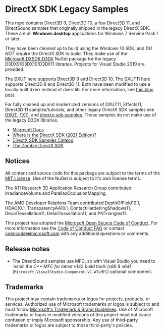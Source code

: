 # DirectX SDK Legacy Samples

This repo contains Direct3D 9, Direct3D 10, a few Direct3D 11, and DirectSound samples that originally shipped in the legacy DirectX SDK. These are all **Windows desktop** applications for Windows 7 Service Pack 1 or later.

They have been cleaned up to build using the Windows 10 SDK, and _DO NOT_ require the DirectX SDK to build. They make use of the [Microsoft.DXSDK.D3DX](https://www.nuget.org/packages/Microsoft.DXSDK.D3DX) NuGet package for the legacy D3DX9/D3DX10/D3DX11 libraries. Projects for Visual Studio 2019 are provided.

The DXUT here supports Direct3D 9 and Direct3D 10. The DXUT11 here supports Direct3D 9 and Direct3D 11. Both have been modified to use a locally built dxerr instead of dxerr.lib. For more information, see [this blog post](https://walbourn.github.io/wheres-dxerr-lib/).

For fully cleaned up and modernized versions of DXUT11, Effects11, Direct3D 11 samples/tutorials, and other legacy DirectX SDK samples see [DXUT](https://github.com/microsoft/DXUT/wiki), [FX11](https://github.com/microsoft/FX11/wiki), and [directx-sdk-samples](https://github.com/walbourn/directx-sdk-samples). Those samples do not make use of the legacy D3DX libraries.

* [Microsoft Docs](https://docs.microsoft.com/en-us/windows/desktop/directx-sdk--august-2009-)* [Where is the DirectX SDK (2021 Edition)?](https://aka.ms/dxsdk)
* [DirectX SDK Samples Catalog](https://walbourn.github.io/directx-sdk-samples-catalog/)
* [The Zombie DirectX SDK](https://aka.ms/AA4gfea)

## Notices

All content and source code for this package are subject to the terms of the [MIT License](http://opensource.org/licenses/MIT). Use of the NuGet is subject to it's own license terms.

The ATI Research 3D Application Research Group contributed IrradianceVolume and ParallaxOcclusionMapping.

The AMD Developer Relations Team contributed DepthOfField10.1, HDAO10.1, TransparencyAA10.1, ContactHardeningShadows11, DecalTessellation11, DetailTessellation11, and PNTriangles11.

This project has adopted the [Microsoft Open Source Code of Conduct](https://opensource.microsoft.com/codeofconduct/). For more information see the [Code of Conduct FAQ](https://opensource.microsoft.com/codeofconduct/faq/) or contact [opencode@microsoft.com](mailto:opencode@microsoft.com) with any additional questions or comments.

## Release notes

* The DirectSound samples use MFC, so with Visual Studio you need to install the *C++ MFC for latest v142 build tools (x86 & x64)* (``Microsoft.VisualStudio.Component.VC.ATLMFC``) optional component.

## Trademarks

This project may contain trademarks or logos for projects, products, or services. Authorized use of Microsoft trademarks or logos is subject to and must follow [Microsoft's Trademark & Brand Guidelines](https://www.microsoft.com/en-us/legal/intellectualproperty/trademarks/usage/general). Use of Microsoft trademarks or logos in modified versions of this project must not cause confusion or imply Microsoft sponsorship. Any use of third-party trademarks or logos are subject to those third-party's policies.
